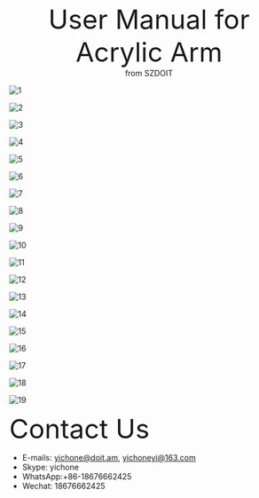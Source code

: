 <center> <font size=10> User Manual for Acrylic Arm </font></center>

<center> from SZDOIT </center>

![1](https://github.com/SmartArduino/document/raw/master/docs/Robot/FrameChassis/acrylicarm/1.jpg)

![2](https://github.com/SmartArduino/document/raw/master/docs/Robot/FrameChassis/acrylicarm/2.jpg)

![3](https://github.com/SmartArduino/document/raw/master/docs/Robot/FrameChassis/acrylicarm/3.jpg)

![4](https://github.com/SmartArduino/document/raw/master/docs/Robot/FrameChassis/acrylicarm/4.jpg)

![5](https://github.com/SmartArduino/document/raw/master/docs/Robot/FrameChassis/acrylicarm/5.jpg)

![6](https://github.com/SmartArduino/document/raw/master/docs/Robot/FrameChassis/acrylicarm/6.jpg)

![7](https://github.com/SmartArduino/document/raw/master/docs/Robot/FrameChassis/acrylicarm/7.jpg)

![8](https://github.com/SmartArduino/document/raw/master/docs/Robot/FrameChassis/acrylicarm/8.jpg)

![9](https://github.com/SmartArduino/document/raw/master/docs/Robot/FrameChassis/acrylicarm/9.jpg)

![10](https://github.com/SmartArduino/document/raw/master/docs/Robot/FrameChassis/acrylicarm/10.jpg)

![11](https://github.com/SmartArduino/document/raw/master/docs/Robot/FrameChassis/acrylicarm/11.jpg)

![12](https://github.com/SmartArduino/document/raw/master/docs/Robot/FrameChassis/acrylicarm/12.jpg)

![13](https://github.com/SmartArduino/document/raw/master/docs/Robot/FrameChassis/acrylicarm/13.jpg)

![14](https://github.com/SmartArduino/document/raw/master/docs/Robot/FrameChassis/acrylicarm/14.jpg)

![15](https://github.com/SmartArduino/document/raw/master/docs/Robot/FrameChassis/acrylicarm/15.jpg)

![16](https://github.com/SmartArduino/document/raw/master/docs/Robot/FrameChassis/acrylicarm/16.jpg)

![17](https://github.com/SmartArduino/document/raw/master/docs/Robot/FrameChassis/acrylicarm/17.jpg)

![18](https://github.com/SmartArduino/document/raw/master/docs/Robot/FrameChassis/acrylicarm/18.jpg)

![19](https://github.com/SmartArduino/document/raw/master/docs/Robot/FrameChassis/acrylicarm/19.jpg)

<font size=10>Contact Us</font>

- E-mails: [yichone@doit.am](mailto:yichone@doit.am), [yichoneyi@163.com](mailto:yichoneyi@163.com)
- Skype: yichone
- WhatsApp:+86-18676662425
- Wechat: 18676662425